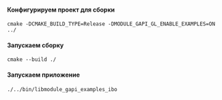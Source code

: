 #### Конфигурируем проект для сборки

```console
cmake -DCMAKE_BUILD_TYPE=Release -DMODULE_GAPI_GL_ENABLE_EXAMPLES=ON ../
```

#### Запускаем сборку

```console
cmake --build ./
```

#### Запускаем приложение

```console
./../bin/libmodule_gapi_examples_ibo
```
